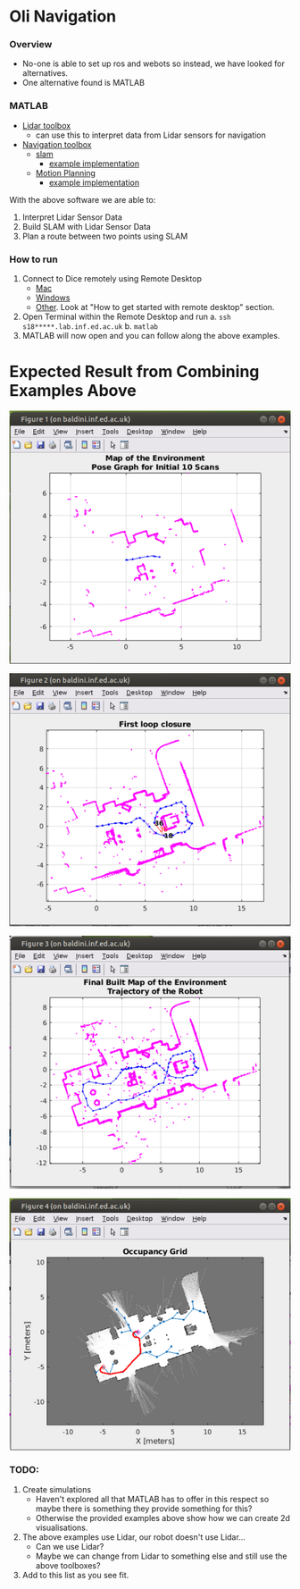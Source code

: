 # Oli Navigation

### Overview
- No-one is able to set up ros and webots so instead, we have looked for alternatives.
- One alternative found is MATLAB

### MATLAB

- [Lidar toolbox](https://www.mathworks.com/help/lidar/index.html?searchHighlight=lidar&s_tid=srchtitle)
	- can use this to interpret data from Lidar sensors for navigation
- [Navigation toolbox](https://www.mathworks.com/help/nav/index.html "s")
	- [slam](https://www.mathworks.com/help/nav/slam.html)
		- [example implementation](https://www.mathworks.com/help/nav/ug/implement-simultaneous-localization-and-mapping-with-lidar-scans.html)
	- [Motion Planning](https://www.mathworks.com/help/nav/motion-planning.html)
		- [example implementation](https://www.mathworks.com/help/nav/ug/plan-mobile-robot-paths-using-rrt.html)

With the above software we are able to:
1. Interpret Lidar Sensor Data
2. Build SLAM with Lidar Sensor Data
3. Plan a route between two points using SLAM

### How to run
1. Connect to Dice remotely using Remote Desktop
	- [Mac](http://computing.help.inf.ed.ac.uk/RDPonMac) 
	- [Windows](http://computing.help.inf.ed.ac.uk/RDPonWindows)
	- [Other](http://computing.help.inf.ed.ac.uk/remote-desktop). Look at "How to get started with remote desktop" section.
2. Open Terminal within the Remote Desktop and run
	a. `ssh s18*****.lab.inf.ed.ac.uk`
	b.  `matlab`
3. MATLAB will now open and you can follow along the above examples.

# Expected Result from Combining Examples Above

![foo](images/rootREADme/Pose%20Graph.png)

![First Loop Closure](images/rootREADme/First%20Loop%20Closure.png)

![Final Built Map](images/rootREADme/Final%20Built%20Map.png)

![Occupancy Grid with planned route](images/rootREADme/Occupancy%20Grid.png)

### TODO:
1. Create simulations
	- Haven't explored all that MATLAB has to offer in this respect so maybe there is something they provide something for this?
	- Otherwise the provided examples above show how we can create 2d visualisations.
2. The above examples use Lidar, our robot doesn't use Lidar... 
	- Can we use Lidar? 
	- Maybe we can change from Lidar to something else and still use the above toolboxes?
3. Add to this list as you see fit.
